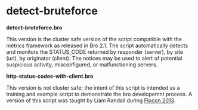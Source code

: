 detect-bruteforce
===========

**detect-bruteforce.bro**

This version is the cluster safe version of the script compatible with the metrics framework as released in Bro 2.1.  The script automatically detects and monitors the STATUS_CODE returned by responder (server), by site (url), by originator (client).  The notices may be used to alert of potential suspicious activity, misconfigured, or malfunctioning servers.



**http-status-codes-with-client.bro**

This version is not cluster safe; the intent of this script is intended as a training and example script to demonstrate the bro developemnt process.  A version of this script was taught by Liam Randall during [Flocon 2013](http://www.cert.org/flocon/).
